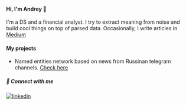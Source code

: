 #### Hi, I'm Andrey  👋

I'm a DS and a financial analyst. I try to extract meaning from noise and build cool things on top of parsed data. Occasionally, I write articles in [Medium](https://andreybabynin.medium.com/)

#### My projects 

- Named entities network based on news from Russinan telegram channels. [Check here](http://5.178.2.42:5050/) 

##### 🤝 Connect with me
[![linkedin](https://img.shields.io/badge/linkedin%20-%230077B5.svg?&style=for-the-badge&logoColor=white)](https://www.linkedin.com/in/ababynin/)
